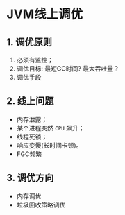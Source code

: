 # JVM线上调优



## 1. 调优原则

1. 必须有监控；
2. 调优目标: 最短GC时间? 最大吞吐量？
3. 调优手段



## 2. 线上问题

- 内存泄露；
- 某个进程突然 `CPU` 飙升；
- 线程死锁；
- 响应变慢(长时间卡顿)。
- FGC频繁



## 3. 调优方向

- 内存调优
- 垃圾回收策略调优



